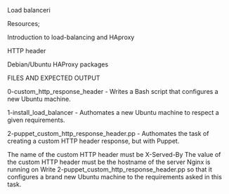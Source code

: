 Load balanceri


Resources;


Introduction to load-balancing and HAproxy

HTTP header

Debian/Ubuntu HAProxy packages

FILES AND EXPECTED OUTPUT

0-custom_http_response_header - Writes a Bash script that configures a new Ubuntu machine.

1-install_load_balancer - Authomates a new Ubuntu machine to respect a given requirements.

2-puppet_custom_http_response_header.pp - Authomates the task of creating a custom HTTP header response, but with Puppet.

The name of the custom HTTP header must be X-Served-By
The value of the custom HTTP header must be the hostname of the server Nginx is running on
Write 2-puppet_custom_http_response_header.pp so that it configures a brand new Ubuntu machine to the requirements asked in this task.
